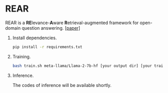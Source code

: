 # REAR
REAR is a **RE**levance-**A**ware **R**etrieval-augmented framework for open-domain question answering. [[paper]](https://arxiv.org/abs/2402.17497)

1. Install dependencies.
    ```bash
    pip install -r requirements.txt
    ```

2. Training.
    ```bash
    bash train.sh meta-llama/Llama-2-7b-hf [your output dir] [your training data dir] [your deepspeed config file]
    ```

3. Inference.

    The codes of inference will be available shortly.